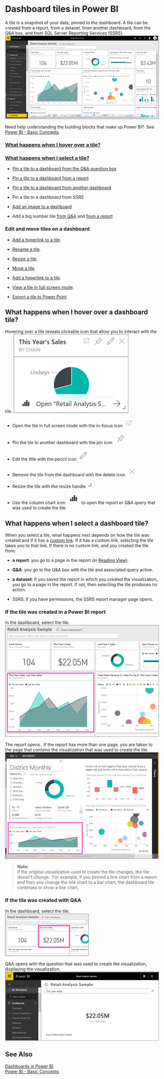 ﻿<properties
   pageTitle="Dashboard tiles in Power BI"
   description="Dashboard tiles in Power BI"
   services="powerbi"
   documentationCenter=""
   authors="mihart"
   manager="mblythe"
   editor=""
   tags=""/>

<tags
   ms.service="powerbi"
   ms.devlang="NA"
   ms.topic="article"
   ms.tgt_pltfrm="NA"
   ms.workload="powerbi"
   ms.date="10/16/2015"
   ms.author="mihart"/>

# Dashboard tiles in Power BI  

A tile is a snapshot of your data, pinned to the dashboard. A tile can be created from a report, from a dataset, from another dashboard, from the Q&A box, and from SQL Server Reporting Services (SSRS).  
![](media/powerbi-service-dashboard-tiles/PBI_DashFull.png)

Need help understanding the building blocks that make up Power BI?  See [Power BI - Basic Concepts](powerbi-service-basic-concepts.md).
### [What happens when I hover over a tile?](powerbi-service-dashboard-tiles.md#hover)
### [What happens when I select a tile?](powerbi-service-dashboard-tiles.md#select)

-   [Pin a tile to a dashboard from the Q&A question box](powerbi-service-pin-a-tile-to-a-dashboard-from-the-question-box.md)

-   [Pin a tile to a dashboard from a report](powerbi-service-pin-a-tile-to-a-dashboard-from-a-report.md)

-   [Pin a tile to a dashboard from another dashboard](powerbi-pin-a-tile-from-one-dashboard-to-another.md)

-   Pin a tile to a dashboard from SSRS

-   [Add an image to a dashboard](powerbi-service-add-an-image-to-a-dashboard.md)

-   Add a big number tile [from Q&A](powerbi-service-create-a-big-number-tile-for-a-dashboard.md) and [from a report](powerbi-service-create-a-big-number-tile-from-a-power-bi-report.md)


### Edit and move tiles on a dashboard
-   [Add a hyperlink to a tile](powerbi-service-edit-a-tile-in-a-dashboard.md).
-   [Rename a tile](powerbi-service-edit-a-tile-in-a-dashboard.md). 

-   [Resize a tile](powerbi-service-edit-a-tile-in-a-dashboard.md). 

-   [Move a tile](powerbi-service-edit-a-tile-in-a-dashboard.md). 

-   [Add a hyperlink to a tile](powerbi-service-edit-a-tile-in-a-dashboard.md).

-   [View a tile in full screen mode](powerbi-service-edit-a-tile-in-a-dashboard.md). 

-   [Export a tile to Power Point](http://blogs.msdn.com/b/powerbidev/archive/2015/09/28/integrating-power-bi-tiles-into-office-documents.aspx)

## What happens when I hover over a dashboard tile?  
Hovering over a tile reveals clickable icon that allow you to interact with the tile.
![](media/powerbi-service-dashboard-tiles/hover-over-dashboard-tile.jpg)

- Open the tile in full screen mode with the in-focus icon ![](media/powerbi-service-dashboard-tiles/fullscreen-icon.jpg)

- Pin the tile to another dashboard with the pin icon ![](media/powerbi-service-dashboard-tiles/pin-icon.jpg)

- Edit the title with the pencil icon ![](media/powerbi-service-dashboard-tiles/pencil-icon.jpg)

- Remove the tile from the dashboard with the delete icon ![](media/powerbi-service-dashboard-tiles/delete-icon.jpg)

- Resize the tile with the resize handle ![](media/powerbi-service-dashboard-tiles/resize-handle.jpg)

- Use the column chart icon ![](media/powerbi-service-dashboard-tiles/chart-icon.jpg) to open the report or Q&A query that was used to create the tile.

## What happens when I select a dashboard tile?  
When you select a tile, what happens next depends on how the tile was created and if it has a [custom link](powerbi-service-edit-a-tile-in-a-dashboard.md). If it has a custom link, selecting the tile takes you to that link. If there is no custom link, and you created the tile from:

-   **a report**: you go to a page in the report (in [Reading View](powerbi-service-interact-with-a-report-in-reading-view.md)).

-   **Q&A**: you go to the Q&A box with the tile and associated query active.

-   **a dataset**: if you saved the report in which you created the visualization, you go to a page in the report. If not, then selecting the tile produces no action.

-   SSRS: if you have permissions, the SSRS report manager page opens.

### If the tile was created in a Power BI report  
In the dashboard, select the tile.  
![](media/powerbi-service-dashboard-tiles/PBI_DashTile.png)

The report opens.  If the report has more than one page, you are taken to the page that contains the visualization that was used to create the tile.  
![](media/powerbi-service-dashboard-tiles/PBI_DashTileRept.png)

>**Note:**  
>If the original visualization used to create the tile changes, the tile doesn't change.  For example, if you pinned a line chart from a report and then you change the line chart to a bar chart, the dashboard tile continues to show a line chart.

### If the tile was created with Q&A  
In the dashboard, select the tile.  
![](media/powerbi-service-dashboard-tiles/PBI_DashTileQnA.png)

Q&A opens with the question that was used to create the visualization, displaying the visualization.  
![](media/powerbi-service-dashboard-tiles/PBI_DashTileQnAQuestion.png)

## See Also  
[Dashboards in Power BI](powerbi-service-dashboards.md)  
[Power BI - Basic Concepts](powerbi-service-basic-concepts.md)  
